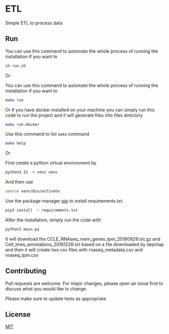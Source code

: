 # ETL
Simple ETL to process data

## Run

You can use this command to automate the whole process of running the installation if you want to
```bash
sh run.sh
```
Or

You can use this command to automate the whole process of running the installation if you want to
```bash
make run
```
Or if you have docker installed on your machine you can simply run this code to run the project and it will generate files into files directory
```bash
make run-docker
```

Use this command to list ```make``` command
```bash
make help
```

Or


First create a python virtual environment by
```bash 
python3.12 -m venv venv
```
And then use 
```bash 
source venv/bin/activate
```
Use the package manager [pip](https://pip.pypa.io/en/stable/) to install requirements.txt.

```bash
pip3 install -r requirements.txt
```
After the installation, simply run the code with 
```bash
python3 main.py
```
It will download the CCLE_RNAseq_rsem_genes_tpm_20180929.txt.gz and Cell_lines_annotations_20181226.txt based on a file downloaded by depmap and then it will create two csv files with rnaseq_metadata.csv and rnaseq_tpm.csv


## Contributing

Pull requests are welcome. For major changes, please open an issue first
to discuss what you would like to change.

Please make sure to update tests as appropriate.

## License

[MIT](https://choosealicense.com/licenses/mit/)